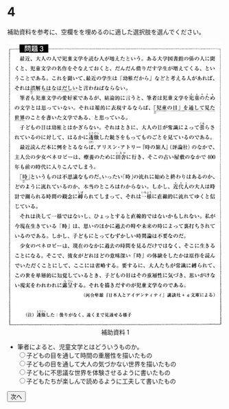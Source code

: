 
# 4

補助資料を参考に、空欄をを埋めるのに適した選択肢を選んでください。  
<div align="center">
<img src="imgs/28.png" />
補助資料 1
</div>

- 筆者によると、児童文学とはどういうものか。  
<input type="radio" name="n" value="1">子どもの目を通して時間の重層性を描いたもの  
<input type="radio" name="n" value="2">子どもの目を通して大人の気づかない世界を描いたもの  
<input type="radio" name="n" value="3">子どもに不思議な世界を体験させるように書いたもの  
<input type="radio" name="n" value="4">子どもたちが楽しんで読めるように工夫して書いたもの  

<button type="button" onclick="location.href='./4'">次へ</button>
